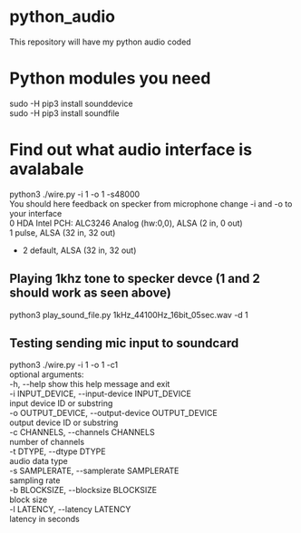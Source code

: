 # python_audio
This repository will have my python audio coded
# Python modules you need
sudo -H pip3 install sounddevice<br>
sudo -H pip3 install soundfile<br>

# Find out what audio interface is avalabale
python3 ./wire.py -i 1 -o 1 -s48000<br>
You should here feedback on specker from microphone change -i and -o to your interface<br>
  0 HDA Intel PCH: ALC3246 Analog (hw:0,0), ALSA (2 in, 0 out)<br>
  1 pulse, ALSA (32 in, 32 out)<br>
* 2 default, ALSA (32 in, 32 out)<br>
## Playing 1khz tone to specker devce (1 and 2 should work as seen above)
python3 play_sound_file.py 1kHz_44100Hz_16bit_05sec.wav -d 1
## Testing sending mic input to soundcard
python3 ./wire.py -i 1 -o 1 -c1 <br>
optional arguments:<br>
  -h, --help            show this help message and exit<br>
  -i INPUT_DEVICE, --input-device INPUT_DEVICE<br>
                        input device ID or substring<br>
  -o OUTPUT_DEVICE, --output-device OUTPUT_DEVICE<br>
                        output device ID or substring<br>
  -c CHANNELS, --channels CHANNELS<br>
                        number of channels<br>
  -t DTYPE, --dtype DTYPE<br>
                        audio data type<br>
  -s SAMPLERATE, --samplerate SAMPLERATE<br>
                        sampling rate<br>
  -b BLOCKSIZE, --blocksize BLOCKSIZE<br>
                        block size<br>
  -l LATENCY, --latency LATENCY<br>
                        latency in seconds<br>
